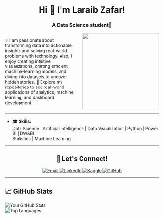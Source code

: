 <h1 align="center">Hi 👋 I'm Laraib Zafar!</h1>

<h3 align="center">A Data Science student🌟</h3>

<div style="display: flex; align-items: center;">
  <!-- Text Section -->
  <div style="flex: 2; padding-right: 20px;">
    <p>
      💡 I am passionate about transforming data into actionable insights and solving real-world problems with technology.  
      Also, I enjoy creating intuitive visualizations, crafting efficient machine-learning models, and diving into datasets to uncover hidden stories. 🌱  
      Explore my repositories to see real-world applications of analytics, machine learning, and dashboard development.
    </p>
  </div>

  <!-- GIF Section -->
  <div style="flex: 1; text-align: center;">
    <img src="https://i.pinimg.com/736x/64/77/f8/6477f8d4414599163c38074fd9caf901.jpg" width="250">
  </div>
</div>


---
- 🎓 **Skills:**  
   Data Science | Artificial Intelligence | Data Visualization | Python | Power BI | DW&BI  
   Statistics | Machine Learning 
---
<h2 align="center">🚀 Let's Connect!</h2>

<p align="center">
  <a href="mailto:laraibzafarlaraib@gmail.com" target="_blank">
    <img src="https://img.shields.io/badge/Email-D14836?style=for-the-badge&logo=gmail&logoColor=white" alt="Email">
  </a>
  <a href="https://www.linkedin.com/in/laraib-zafar-5465a5267/" target="_blank">
    <img src="https://img.shields.io/badge/LinkedIn-0077B5?style=for-the-badge&logo=linkedin&logoColor=white" alt="LinkedIn">
  </a>
  <a href="https://www.kaggle.com/laraibzafarlaraib" target="_blank">
    <img src="https://img.shields.io/badge/Kaggle-20BEFF?style=for-the-badge&logo=kaggle&logoColor=white" alt="Kaggle">
  </a>
  <a href="https://github.com/laraibzafarlaraib" target="_blank">
    <img src="https://img.shields.io/badge/GitHub-181717?style=for-the-badge&logo=github&logoColor=white" alt="GitHub">
  </a>
</p>

---

## 📈 GitHub Stats

![Your GitHub Stats](https://github-readme-stats.vercel.app/api?username=your-github-username&show_icons=true&theme=radical)  
![Top Languages](https://github-readme-stats.vercel.app/api/top-langs/?username=your-github-username&layout=compact&theme=radical)

